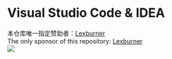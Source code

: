 # Visual Studio Code & IDEA
本仓库唯一指定赞助者：[Lexburner](https://space.bilibili.com/777536?spm_id_from=333.337.0.0)  
The only sponsor of this repository: [Lexburner](https://space.bilibili.com/777536?spm_id_from=333.337.0.0)  
![](https://gimg2.baidu.com/image_search/src=http%3A%2F%2Fi2.hdslb.com%2Fbfs%2Farchive%2F977b9f1100565f35f01ff8d0c2ae27b2cee976b0.jpg&refer=http%3A%2F%2Fi2.hdslb.com&app=2002&size=f9999,10000&q=a80&n=0&g=0n&fmt=auto?sec=1675354090&t=db8f46e9e14129ae24ad0a7e37c07c37)

